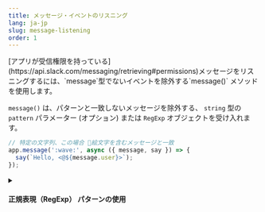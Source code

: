 ```yaml
---
title: メッセージ・イベントのリスニング
lang: ja-jp
slug: message-listening
order: 1
---
```


<div class="section-content">
[アプリが受信権限を持っている](https://api.slack.com/messaging/retrieving#permissions)メッセージをリスニングするには、`message`型でないイベントを除外する`message()` メソッドを使用します。

`message()` は、パターンと一致しないメッセージを除外する、 `string` 型の `pattern` パラメーター (オプション) または `RegExp` オブジェクトを受け入れます。
</div>

```javascript
// 特定の文字列、この場合 👋絵文字を含むメッセージと一致
app.message(':wave:', async ({ message, say }) => {
  say(`Hello, <@${message.user}>`);
});
```

<details class="secondary-wrapper">
<summary class="section-head" markdown="0">
<h4 class="section-head">正規表現（RegExp） パターンの使用</h4>
</summary>

<div class="secondary-content" markdown="0">
文字列の代わりに 正規表現(RegExp) パターンを使用すると、照合の精度を高めることができます。

RegExp の一致結果はすべて `context.matches` に格納されます。
</div>

```javascript
app.message(/^(hi|hello|hey).*/, async ({ context, say }) => {
  // context.matches の内容が特定の正規表現と一致
  const greeting = context.matches[0];

  say(`${greeting}, how are you?`);
});
```

</details>
